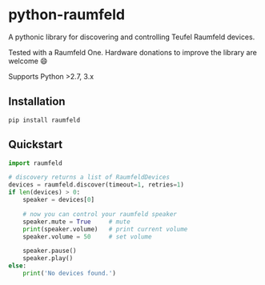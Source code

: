 python-raumfeld
===============
A pythonic library for discovering and controlling Teufel Raumfeld devices.

Tested with a Raumfeld One.
Hardware donations to improve the library are welcome :smile:

Supports Python >2.7, 3.x


Installation
------------
```
pip install raumfeld
```


Quickstart
----------
```python
import raumfeld

# discovery returns a list of RaumfeldDevices
devices = raumfeld.discover(timeout=1, retries=1)
if len(devices) > 0:
    speaker = devices[0]

    # now you can control your raumfeld speaker
    speaker.mute = True     # mute
    print(speaker.volume)   # print current volume
    speaker.volume = 50     # set volume

    speaker.pause()
    speaker.play()
else:
    print('No devices found.')
```
